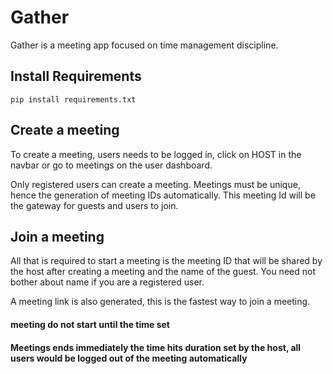 # Gather

Gather is a meeting app focused on time management discipline.


## Install Requirements

```
pip install requirements.txt

```


## Create a meeting

To create a meeting, users needs to be logged in, click on HOST in the navbar or go to meetings on the user dashboard.

Only registered users can create a meeting. Meetings must be unique, hence the generation of meeting IDs automatically. This meeting Id will be the gateway for guests and users to join.


## Join a meeting

All that is required to start a meeting is the meeting ID that will be shared by the host after creating a meeting and the name of the guest. You need not bother about name if you are a registered user.

A meeting link is also generated, this is the fastest way to join a meeting.



#### meeting do not start until the time set

#### Meetings ends immediately the time hits duration set by the host, all users would be logged out of the meeting automatically